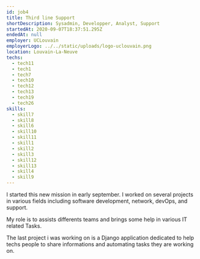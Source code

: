 ```yaml
---
id: job4
title: Third line Support
shortDescription: Sysadmin, Developper, Analyst, Support
startedAt: 2020-09-07T18:37:51.295Z
endedAt: null
employer: UCLouvain
employerLogo: ../../static/uploads/logo-uclouvain.png
location: Louvain-La-Neuve
techs:
  - tech11
  - tech1
  - tech7
  - tech10
  - tech12
  - tech13
  - tech19
  - tech26
skills:
  - skill7
  - skill8
  - skill6
  - skill10
  - skill11
  - skill1
  - skill2
  - skill3
  - skill12
  - skill13
  - skill4
  - skill9
---
```

I started this new mission in early september. I worked on several projects in various fields including software development, network, devOps, and support.

My role is to assists differents teams and brings some help in various IT related Tasks.

The last project i was working on is a Django application dedicated to help techs people to share informations and automating tasks they are working on.
